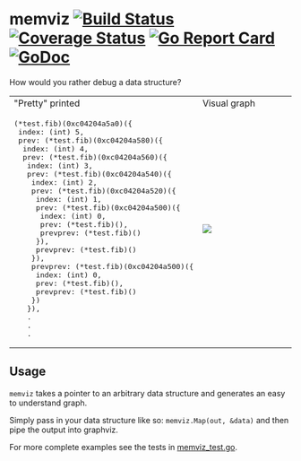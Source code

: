 # memviz [![Build Status](https://travis-ci.org/bradleyjkemp/memviz.svg?branch=master)](https://travis-ci.org/bradleyjkemp/memviz) [![Coverage Status](https://coveralls.io/repos/github/bradleyjkemp/memviz/badge.svg)](https://coveralls.io/github/bradleyjkemp/memviz?branch=master) [![Go Report Card](https://goreportcard.com/badge/github.com/bradleyjkemp/memviz)](https://goreportcard.com/report/github.com/bradleyjkemp/memviz) [![GoDoc](https://godoc.org/github.com/bradleyjkemp/memviz?status.svg)](https://godoc.org/github.com/bradleyjkemp/memviz)

How would you rather debug a data structure?
<table>
  <tr>
    <td>"Pretty" printed</td>
    <td>Visual graph</td>
  </tr>
  <tr>
    <td>
        <pre>
(*test.fib)(0xc04204a5a0)({
 index: (int) 5,
 prev: (*test.fib)(0xc04204a580)({
  index: (int) 4,
  prev: (*test.fib)(0xc04204a560)({
   index: (int) 3,
   prev: (*test.fib)(0xc04204a540)({
    index: (int) 2,
    prev: (*test.fib)(0xc04204a520)({
     index: (int) 1,
     prev: (*test.fib)(0xc04204a500)({
      index: (int) 0,
      prev: (*test.fib)(<nil>),
      prevprev: (*test.fib)(<nil>)
     }),
     prevprev: (*test.fib)(<nil>)
    }),
    prevprev: (*test.fib)(0xc04204a500)({
     index: (int) 0,
     prev: (*test.fib)(<nil>),
     prevprev: (*test.fib)(<nil>)
    })
   }),
   .
   .
   .</pre>
    </td>
    <td width="60%"><image src=".github/fib.svg"></td>
  </tr>
</table>

## Usage
`memviz` takes a pointer to an arbitrary data structure and generates an easy to understand graph.

Simply pass in your data structure like so: ```memviz.Map(out, &data)``` and then pipe the output into graphviz.

For more complete examples see the tests in [memviz_test.go](https://github.com/bradleyjkemp/memviz/blob/master/memviz_test.go).
